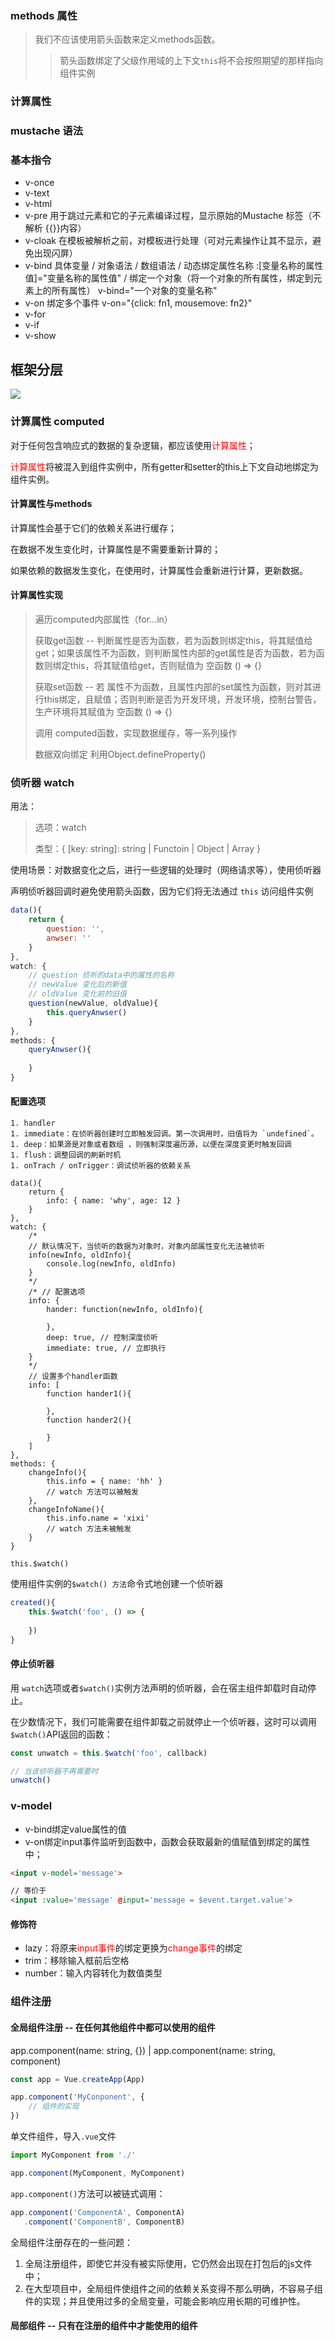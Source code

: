 ### methods 属性

> 我们不应该使用箭头函数来定义methods函数。
>
> > 箭头函数绑定了父级作用域的上下文`this`将不会按照期望的那样指向组件实例

### 计算属性

### mustache 语法

### 基本指令

- v-once
- v-text
- v-html
- v-pre  用于跳过元素和它的子元素编译过程，显示原始的Mustache 标签（不解析 {{}}内容）
- v-cloak 在模板被解析之前，对模板进行处理（可对元素操作让其不显示，避免出现闪屏）
- v-bind 具体变量 / 对象语法 / 数组语法 / 动态绑定属性名称 :[变量名称的属性值]="变量名称的属性值" / 绑定一个对象（将一个对象的所有属性，绑定到元素上的所有属性） v-bind="一个对象的变量名称"
- v-on  绑定多个事件 v-on="{click: fn1, mousemove: fn2}"
- v-for
- v-if
- v-show

## 框架分层

<img src='../../img/202209151444963.png'>

### 计算属性 computed

对于任何包含响应式的数据的复杂逻辑，都应该使用<font color='#f00'>计算属性</font>；

<font color='#f00'>计算属性</font>将被混入到组件实例中，所有getter和setter的this上下文自动地绑定为组件实例。

#### 计算属性与methods

计算属性会基于它们的依赖关系进行缓存；

在数据不发生变化时，计算属性是不需要重新计算的；

如果依赖的数据发生变化，在使用时，计算属性会重新进行计算，更新数据。

#### 计算属性实现

> 遍历computed内部属性（for...in）
>
> 获取get函数 -- 判断属性是否为函数，若为函数则绑定this，将其赋值给 get；如果该属性不为函数，则判断属性内部的get属性是否为函数，若为函数则绑定this，将其赋值给get，否则赋值为 空函数 () => {}
>
> 获取set函数 -- 若 属性不为函数，且属性内部的set属性为函数，则对其进行this绑定，且赋值；否则判断是否为开发环境，开发环境，控制台警告，生产环境将其赋值为 空函数 () => {}
>
> 调用 computed函数，实现数据缓存，等一系列操作
>
> 数据双向绑定 利用Object.defineProperty()

### 侦听器 watch

用法：

> 选项：watch
>
> 类型：{ [key: string]: string | Functoin | Object | Array }

使用场景：对数据变化之后，进行一些逻辑的处理时（网络请求等），使用侦听器

声明侦听器回调时避免使用箭头函数，因为它们将无法通过 `this` 访问组件实例

```js
data(){
    return {
        question: '',
        anwser: ''
    }
},
watch: {
    // question 侦听的data中的属性的名称
    // newValue 变化后的新值
    // oldValue 变化前的旧值
    question(newValue, oldValue){
        this.queryAnwser()
    }
},
methods: {
    queryAnwser(){
        
    }
}

```

#### 配置选项

	1. handler
	1. immediate：在侦听器创建时立即触发回调。第一次调用时，旧值将为 `undefined`。
	1. deep：如果源是对象或者数组 ，则强制深度遍历源，以便在深度变更时触发回调
	1. flush：调整回调的刷新时机
	1. onTrach / onTrigger：调试侦听器的依赖关系

```jd
data(){
	return {
		info: { name: 'why', age: 12 }
	}
},
watch: {
	/* 
	// 默认情况下，当侦听的数据为对象时，对象内部属性变化无法被侦听
	info(newInfo, oldInfo){
		console.log(newInfo, oldInfo)
	}
	*/
	/* // 配置选项
	info: {
		hander: function(newInfo, oldInfo){
		
		},
		deep: true, // 控制深度侦听
		immediate: true, // 立即执行
	}
	*/
	// 设置多个handler函数
	info: [
        function hander1(){

        },
        function hander2(){
        
        }
	]
},
methods: {
	changeInfo(){
		this.info = { name: 'hh' }
		// watch 方法可以被触发
	},
	changeInfoName(){
		this.info.name = 'xixi'
		// watch 方法未被触发
	}
}
```

`this.$watch()`

使用组件实例的`$watch() 方法`命令式地创建一个侦听器

```js
created(){
    this.$watch('foo', () => {
        
    })
}
```



#### 停止侦听器

用 `watch`选项或者`$watch()`实例方法声明的侦听器，会在宿主组件卸载时自动停止。

在少数情况下，我们可能需要在组件卸载之前就停止一个侦听器，这时可以调用`$watch()`API返回的函数：

```js
const unwatch = this.$watch('foo', callback)

// 当该侦听器不再需要时
unwatch()
```

### v-model

- v-bind绑定value属性的值
- v-on绑定input事件监听到函数中，函数会获取最新的值赋值到绑定的属性中；

```html
<input v-model='message'>

// 等价于
<input :value='message' @input='message = $event.target.value'>
```

#### 修饰符

- lazy：将原来<font color='#f00'>input事件</font>的绑定更换为<font color='#f00'>change事件</font>的绑定
- trim：移除输入框前后空格
- number：输入内容转化为数值类型

### 组件注册

#### 全局组件注册 -- 在任何其他组件中都可以使用的组件

app.component(name: string, {}) | app.component(name: string, component)

```js
const app = Vue.createApp(App)

app.component('MyConponent', {
    // 组件的实现
})
```

单文件组件，导入`.vue`文件

```js
import MyComponent from './'

app.component(MyComponent, MyComponent)
```

`app.component()`方法可以被链式调用：

```js
app.component('ComponentA', ComponentA)
   .component('ComponentB', ComponentB)
```

全局组件注册存在的一些问题：

1. 全局注册组件，即使它并没有被实际使用，它仍然会出现在打包后的js文件中；
2. 在大型项目中，全局组件使组件之间的依赖关系变得不那么明确，不容易子组件的实现；并且使用过多的全局变量，可能会影响应用长期的可维护性。

#### 局部组件 -- 只有在注册的组件中才能使用的组件
